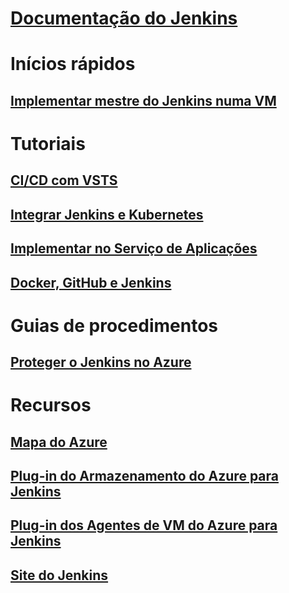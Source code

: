 # [Documentação do Jenkins](index.md)
# Inícios rápidos
## [Implementar mestre do Jenkins numa VM](/azure/jenkins/install-jenkins-solution-template)
# Tutoriais
## [CI/CD com VSTS](https://www.visualstudio.com/docs/build/apps/jenkins/build-deploy-jenkins)
## [Integrar Jenkins e Kubernetes](/azure/container-service/container-service-kubernetes-jenkins)
## [Implementar no Serviço de Aplicações](/azure/jenkins/execute-cli-jenkins-pipeline)
## [Docker, GitHub e Jenkins](/azure/virtual-machines/linux/tutorial-jenkins-github-docker-cicd)
# Guias de procedimentos
## [Proteger o Jenkins no Azure](https://jenkins.io/blog/2017/04/20/secure-jenkins-on-azure/)
# Recursos
## [Mapa do Azure](https://azure.microsoft.com/roadmap/)
## [Plug-in do Armazenamento do Azure para Jenkins](https://plugins.jenkins.io/windows-azure-storage)
## [Plug-in dos Agentes de VM do Azure para Jenkins](https://plugins.jenkins.io/azure-vm-agents)
## [Site do Jenkins](https://jenkins.io/)
